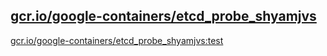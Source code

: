 
[gcr.io/google-containers/etcd_probe_shyamjvs](https://hub.docker.com/r/anjia0532/google-containers.etcd_probe_shyamjvs/tags/)
-----


[gcr.io/google-containers/etcd_probe_shyamjvs:test](https://hub.docker.com/r/anjia0532/google-containers.etcd_probe_shyamjvs/tags/)


